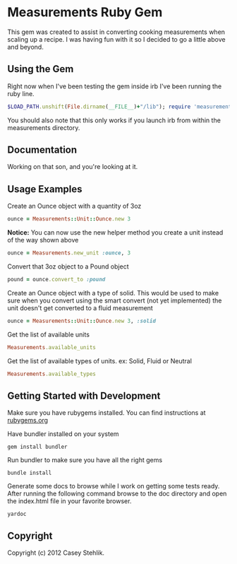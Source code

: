 # Measurements Ruby Gem
This gem was created to assist in converting cooking measurements when scaling up a recipe.
I was having fun with it so I decided to go a little above and beyond.

## Using the Gem
Right now when I've been testing the gem inside irb I've been running the ruby line.

```ruby
$LOAD_PATH.unshift(File.dirname(__FILE__)+"/lib"); require 'measurements'
```

You should also note that this only works if you launch irb from within the measurements directory.

## Documentation
Working on that son, and you're looking at it.

## Usage Examples
Create an Ounce object with a quantity of 3oz

```ruby
ounce = Measurements::Unit::Ounce.new 3
```

**Notice:** You can now use the new helper method you create a unit instead of the way shown above

```ruby
ounce = Measurements.new_unit :ounce, 3
```

Convert that 3oz object to a Pound object

```ruby
pound = ounce.convert_to :pound
```

Create an Ounce object with a type of solid. This would be used to make sure when you convert
using the smart convert (not yet implemented) the unit doesn't get converted to a fluid measurement

```ruby
ounce = Measurements::Unit::Ounce.new 3, :solid
```
	
Get the list of available units

```ruby
Measurements.available_units
```
	
Get the list of available types of units. ex: Solid, Fluid or Neutral

```ruby
Measurements.available_types
```
	
## Getting Started with Development
Make sure you have rubygems installed. You can find instructions at [rubygems.org](http://docs.rubygems.org/read/chapter/3)

Have bundler installed on your system

	gem install bundler
	
Run bundler to make sure you have all the right gems

	bundle install
	
Generate some docs to browse while I work on getting some tests ready. After running the following command
browse to the doc directory and open the index.html file in your favorite browser.

	yardoc
	
## Copyright
Copyright (c) 2012 Casey Stehlik.